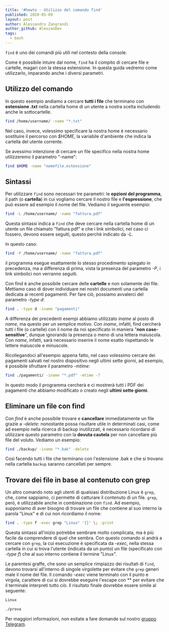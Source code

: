 ```yaml
---
title: '#howto - Utilizzo del comando find'
published: 2020-05-09
layout: post
author: Alessandro Zangrandi
author_github: AlexzanDev
tags:
  - bash
---
```

`find` è uno dei comandi più utili nel contesto della console.

Come è possibile intuire dal nome, `find` ha il compito di cercare file e cartelle, magari con la stessa estensione. In questa guida vedremo come utilizzarlo, imparando anche i diversi parametri.

## Utilizzo del comando

In questo esempio andiamo a cercare **tutti i file** che terminano con **estensione .txt** nella cartella home di un utente a nostra scelta includendo anche le sottocartelle.

```bash
find /home/username/ -name "*.txt"
```

Nel caso, invece, volessimo specificare la nostra home è necessario sostituire il percorso con *$HOME*, la variabile d'ambiente che indica la cartella del utente corrente.

Se avessimo intenzione di cercare un file specifico nella nostra home utilizzeremo il parametro "-name":

```bash
find $HOME -name "nomefile.estensione"
```

## Sintassi

Per utilizzare `find` sono necessari tre parametri: le **opzioni del programma**, il path (o **cartella**) in cui vogliamo cercare il nostro file e **l'espressione**, che può essere ad esempio il nome del file. Vediamo il seguente esempio:

```bash
find -L /home/username/ -name "fattura.pdf"
```

Questa sintassi indica a `find` che deve cercare nella cartella home di un utente un file chiamato "fattura.pdf" e che i link simbolici, nel caso ci fossero, devono essere seguiti, questo perchè indicato da *-L*.

In questo caso:

```bash
find -P /home/username/ -name "fattura.pdf"
```

il programma esegue esattamente lo stesso procedimento spiegato in precedenza, ma a differenza di prima, vista la presenza del parametro *-P*, i link simbolici non verranno seguiti.

Con find è anche possibile cercare delle **cartelle** e non solamente dei file. Mettiamo caso di dover individuare nei nostri documenti una cartella dedicata ai recenti pagamenti. Per fare ciò, possiamo avvalerci del parametro *-type d*:

```bash
find . -type d -iname "pagamenti"
```

A differenza dei precedenti esempi abbiamo utilizzato *iname* al posto di *name*, ma questo per un semplice motivo. Con *iname*, infatti, find cercherà tutti i file (o cartelle) con il nome da noi specificato in maniera "**non case-sensitive**", dunque ignorando la presenza o meno di una lettera maiuscola. Con *name*, infatti, sarà necessario inserire il nome esatto rispettando le lettere maiuscole e minuscole.

Ricollegandoci all'esempio appena fatto, nel caso volessimo cercare dei pagamenti salvati nel nostro dispositivo negli ultimi sette giorni, ad esempio, è possibile sfruttare il parametro *-mtime*:

```bash
find ./pagamenti/ -iname "*.pdf" -mtime -7

```

In questo modo il programma cercherà e ci mostrerà tutti i PDF dei pagamenti che abbiamo modificato o creato negli **ultimi sette giorni**.

## Eliminare un file con find

Con *find* è anche possibile trovare e **cancellare** immediatamente un file grazie a *-delete*: nonostante possa risultare utile in determinati casi, come ad esempio nella ricerca di backup inutilizzati, è necessario ricordarsi di utilizzare questo parametro con la **dovuta cautela** per non cancellare più file del voluto. Vediamo un esempio:

```bash
find ./backup/ -iname "*.bak" -delete
```

Così facendo tutti i file che terminano con l'estensione .bak e che si trovano nella cartella `backup` saranno cancellati per sempre.

## Trovare dei file in base al contenuto con grep

Un altro comando noto agli utenti di qualsiasi distribuzione Linux è `grep`, che, come sappiamo, ci permette di catturare il contenuto di un file. `grep`, però, è utilizzabile anche in combinazione con `find`. Ad esempio, supponiamo di aver bisogno di trovare un file che contiene al suo interno la parola "Linux" e di cui non ricordiamo il nome:

```bash
find . -type f -exec grep "Linux" '{}' \; -print
```

Questa sintassi all'inizio potrebbe sembrare molto complicata, ma è più facile da comprendere di quel che sembra. Con questo comando si andrà a cercare con `grep`, la cui esecuzione è specificata da *-exec*, nella stessa cartella in cui si trova l'utente (indicata da un punto) un file (specificato con *-type f*) che al suo interno contiene il termine "Linux". 

Le parentesi graffe, che sono un semplice rimpiazzo dei risultati di `find`, devono trovarsi all'interno di singole virgolette per evitare che `grep` generi male il nome del file. Il comando *-exec* viene terminato con il punto e virgola, carattere di cui si dovrebbe eseguire l'escape con *\* per evitare che il terminale interpreti tutto ciò. Il risultato finale dovrebbe essere simile al seguente:

```bash
Linux

./prova
```

Per maggiori informazioni, non esitate a fare domande sul nostro [gruppo Telegram](https://t.me/linuxpeople).
